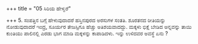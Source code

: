 +++
title = "05 ಸಿರಿಯ ಹೇಳ್ವರೆ"

+++
5. ಸಂಪತ್ತಿನ ಬಗ್ಗೆ ಹೇಳುವುದಾದರೆ ಹಸ್ತಿನಪುರದ ಅರಸುಗಳ ಸಂತತಿ. ಶೂರತನದ ರೀತಿಯನ್ನು ನೋಡುವುದಾದರೆ ಇಂದ್ರ, ಸೂರ್ಯರ ತೇಜಸ್ಸಿಗೂ ಹೆಚ್ಚು ಅತಿಶಯವಾದದ್ದು. ಮಕ್ಕಳು ಭಿಕ್ಷೆ ಬೇಡಿದ ಅನ್ನವನ್ನು ತಾಯಿ ಕುಂತಿಯು ಪಾಲಿನಲ್ಲಿ ಎರಡು ಭಾಗ ಮಾಡಿ ಮಕ್ಕಳನ್ನು ಕಾಪಾಡಿದಳು. ಇನ್ನು ಉಳಿದವರ ಅವಸ್ಥೆ ಏನು ?